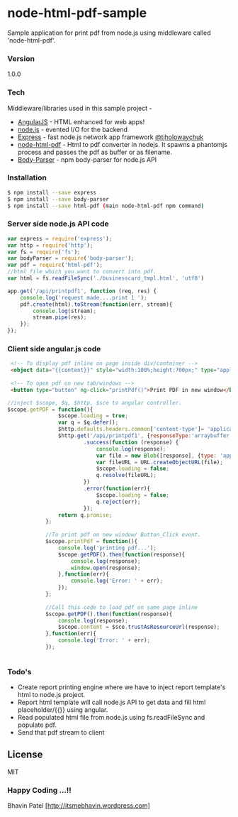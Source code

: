 # node-html-pdf-sample  

Sample application for print pdf from node.js using middleware called 'node-html-pdf'. 

### Version
1.0.0

### Tech

Middleware/libraries used in this sample project - 

* [AngularJS] - HTML enhanced for web apps!
* [node.js] - evented I/O for the backend
* [Express] - fast node.js network app framework [@tjholowaychuk]
* [node-html-pdf] - Html to pdf converter in nodejs. It spawns a phantomjs process and passes the pdf as buffer or as filename.
* [Body-Parser] - npm body-parser for node.js API 

### Installation

```sh
$ npm install --save express
$ npm install --save body-parser
$ npm install --save html-pdf (main node-html-pdf npm command)
```

### Server side node.js API code

```Javascript
var express = require('express');
var http = require('http');
var fs = require('fs');
var bodyParser = require('body-parser');
var pdf = require('html-pdf');
//html file which you want to convert into pdf.
var html = fs.readFileSync('./businesscard_tmpl.html', 'utf8')

app.get('/api/printpdf1', function (req, res) {
    console.log('request made....print 1 ');
    pdf.create(html).toStream(function(err, stream){
        console.log(stream);
        stream.pipe(res);
    });
});
```

### Client side angular.js code
```html
 <!-- To display pdf inline on page inside div/container -->
 <object data="{{content}}" style="width:100%;height:700px;" type="application/pdf"></object>
 
 <!-- To open pdf on new tab/windows -->
 <button type="button" ng-click="printPdf()">Print PDF in new window</button>
```

```javascript
//inject $scope, $q, $http, $sce to angular controller.
$scope.getPDF = function(){
                $scope.loading = true;
                var q = $q.defer();
                $http.defaults.headers.common['content-type']= 'application/pdf';
                $http.get('/api/printpdf1', {responseType:'arraybuffer'})
                        .success(function (response) {
                            console.log(response);
                            var file = new Blob([response], {type: 'application/pdf'});
                            var fileURL = URL.createObjectURL(file);
                            $scope.loading = false;
                            q.resolve(fileURL);
                        })
                        .error(function(err){
                            $scope.loading = false;
                            q.reject(err);
                        });
                return q.promise;
            };
            
            //To print pdf on new window/ Button_Click event.
            $scope.printPdf = function(){
                console.log('printing pdf...');
                $scope.getPDF().then(function(response){
                    console.log(response);
                    window.open(response);
                },function(err){
                    console.log('Error: ' + err);
                });
            };
                
            //Call this code to load pdf on same page inline
            $scope.getPDF().then(function(response){
                console.log(response);
                $scope.content = $sce.trustAsResourceUrl(response);
            },function(err){
                console.log('Error: ' + err);
            });
            
```

### Todo's
- Create report printing engine where we have to inject report template's html to node.js project.
- Report html template will call node.js API to get data and fill html placeholder/{{}} using angular.
- Read populated html file from node.js using fs.readFileSync and populate pdf.
- Send that pdf stream to client

License
----

MIT

### Happy Coding ...!! 
Bhavin Patel
[http://itsmebhavin.wordpress.com]


[john gruber]:http://daringfireball.net/
[@thomasfuchs]:http://twitter.com/thomasfuchs
[1]:http://daringfireball.net/projects/markdown/
[marked]:https://github.com/chjj/marked
[Ace Editor]:http://ace.ajax.org
[node.js]:http://nodejs.org
[Twitter Bootstrap]:http://twitter.github.com/bootstrap/
[keymaster.js]:https://github.com/madrobby/keymaster
[jQuery]:http://jquery.com
[@tjholowaychuk]:http://twitter.com/tjholowaychuk
[express]:http://expressjs.com
[AngularJS]:http://angularjs.org
[Gulp]:http://gulpjs.com
[node-html-pdf]:https://github.com/marcbachmann/node-html-pdf
[Body-Parser]:https://github.com/expressjs/body-parser
